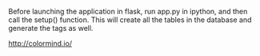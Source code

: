 Before launching the application in flask, run app.py in ipython, and then call the setup() function. This will create all the tables in the database and generate the tags as well.

http://colormind.io/
